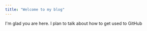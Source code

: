 ```yaml
---
title: "Welcome to my blog"
---
```


I'm glad you are here. I plan to talk about how to get used to GitHub
